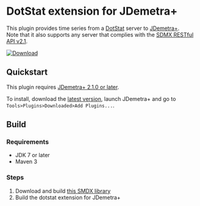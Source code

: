 # DotStat extension for JDemetra+

This plugin provides time series from a [DotStat](http://siscc.oecd.org/Home/Product) server to [JDemetra+](https://github.com/jdemetra/jdemetra-app).  
Note that it also supports any server that complies with the [SDMX RESTful API v2.1](http://sdmx.org/wp-content/uploads/2013/09/SDMX_2_1-SECTION_07_WebServicesGuidelines_2013-04.pdf).

[![Download](https://img.shields.io/github/release/nbbrd/jdemetra-dotstat.svg)](https://github.com/nbbrd/jdemetra-dotstat/releases/latest)

## Quickstart

This plugin requires [JDemetra+ 2.1.0 or later](https://github.com/jdemetra/jdemetra-app/releases).  

To install, download the [latest version](https://github.com/nbbrd/jdemetra-dotstat/releases/latest), 
launch JDemetra+ and go to `Tools>Plugins>Downloaded>Add Plugins...`.

## Build

### Requirements

* JDK 7 or later
* Maven 3

### Steps

1. Download and build [this SMDX library](https://github.com/amattioc/SDMX/)
2. Build the dotstat extension for JDemetra+
